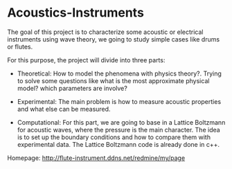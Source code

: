 # Acoustics-Instruments

The goal of this project is to characterize some acoustic or electrical instruments using wave theory, we going to study simple cases like drums or flutes.


For this purpose, the project will divide into three parts:


* Theoretical: How to model the phenomena with physics theory?. Trying to solve some questions like what is the most approximate physical model? which parameters are involve?

* Experimental: The main problem is how to measure acoustic properties and what else can be measured.

* Computational: For this part, we are going to base in a Lattice Boltzmann for acoustic waves, where the pressure is the main character. The idea is to set up the boundary conditions and how to compare them with experimental data.
The Lattice Boltzmann code is already done in c++.


Homepage: http://flute-instrument.ddns.net/redmine/my/page
